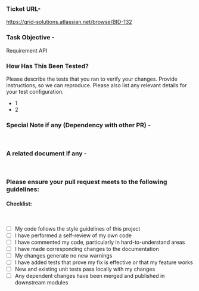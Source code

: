### Ticket URL-
​https://grid-solutions.atlassian.net/browse/BID-132
### Task Objective -
​Requirement API
​
### How Has This Been Tested?
Please describe the tests that you ran to verify your changes. Provide instructions, so we can reproduce. Please also list any relevant details for your test configuration.
​
- 1
- 2
​
### Special Note if any (Dependency with other PR) -
​
### A related document if any -
​
### Please ensure your pull request meets to the following guidelines:
#### Checklist:
​
- [ ] My code follows the style guidelines of this project
- [ ] I have performed a self-review of my own code
- [ ] I have commented my code, particularly in hard-to-understand areas
- [ ] I have made corresponding changes to the documentation
- [ ] My changes generate no new warnings
- [ ] I have added tests that prove my fix is effective or that my feature works
- [ ] New and existing unit tests pass locally with my changes
- [ ] Any dependent changes have been merged and published in downstream modules
